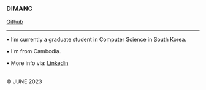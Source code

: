 ### DIMANG
<a href="https://github.com/dimangite"> Github
</a>

<hr>   
                                                                                                                                                                                                                                 
•  I’m currently a graduate student in Computer Science in South Korea.

•  I'm from Cambodia.

•  More info via:  <a href="https://linkedin.com/in/dimangchhol"> Linkedin
</a>

<br>
&copy; JUNE 2023 

